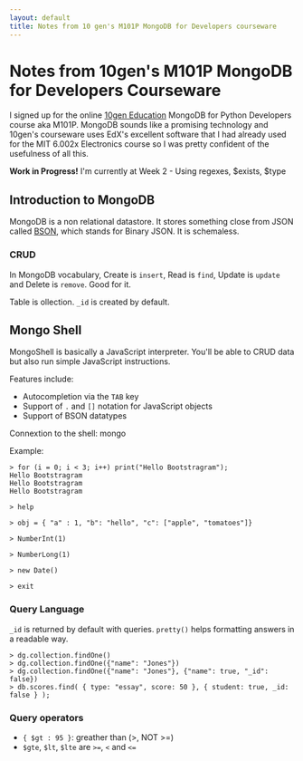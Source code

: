 ```yaml
---
layout: default
title: Notes from 10 gen's M101P MongoDB for Developers courseware
---
```


# Notes from 10gen's M101P MongoDB for Developers Courseware

I signed up for the online [10gen Education](https://education.10gen.com/) MongoDB for Python Developers course aka M101P. MongoDB sounds like a promising technology and 10gen's courseware uses EdX's excellent software that I had already used for the MIT 6.002x Electronics course so I was pretty confident of the usefulness of all this.  

<div class="alert alert-info">
  <p><strong>Work in Progress!</strong> I'm currently at Week 2 - Using regexes, $exists, $type</p>
</div>

## Introduction to MongoDB

MongoDB is a non relational datastore. It stores something close from JSON called [BSON](http://bsonspec.org), which stands for Binary JSON. It is schemaless.

### CRUD

In MongoDB vocabulary, Create is `insert`, Read is `find`, Update is `update` and Delete is `remove`. Good for it.

Table is ollection. `_id` is created by default.

## Mongo Shell

MongoShell is basically a JavaScript interpreter. You'll be able to CRUD data but also run simple JavaScript instructions.

Features include:

- Autocompletion via the `TAB` key
- Support of `.` and `[]` notation for JavaScript objects
- Support of BSON datatypes

Connextion to the shell: mongo

Example:

    > for (i = 0; i < 3; i++) print("Hello Bootstragram");
    Hello Bootstragram
    Hello Bootstragram
    Hello Bootstragram
    
    > help
    
    > obj = { "a" : 1, "b": "hello", "c": ["apple", "tomatoes"]}
    
    > NumberInt(1)

    > NumberLong(1)

    > new Date()

    > exit

### Query Language

`_id` is returned by default with queries.
`pretty()` helps formatting answers in a readable way.

    > dg.collection.findOne()
    > dg.collection.findOne({"name": "Jones"})
    > dg.collection.findOne({"name": "Jones"}, {"name": true, "_id": false})
    > db.scores.find( { type: "essay", score: 50 }, { student: true, _id: false } );
    
### Query operators

- `{ $gt : 95 }`: greather than (\>, NOT \>=)
- `$gte`, `$lt`, `$lte` are `>=`, `<` and `<=`
